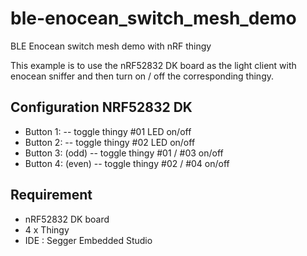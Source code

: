 # ble-enocean_switch_mesh_demo
BLE Enocean switch mesh demo with nRF thingy

This example is to use the nRF52832 DK board as the light client with enocean sniffer and then turn on / off the corresponding thingy.

## Configuration NRF52832 DK
* Button 1: -- toggle thingy #01 LED on/off
* Button 2: -- toggle thingy #02 LED on/off
* Button 3: (odd) -- toggle thingy #01 / #03 on/off
* Button 4: (even) -- toggle thingy #02 / #04 on/off

## Requirement

* nRF52832 DK board
* 4 x Thingy
* IDE : Segger Embedded Studio

